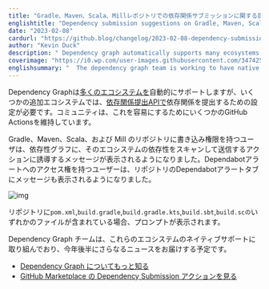 ```yaml
---
title: "Gradle、Maven、Scala、Millレポジトリでの依存関係サブミッションに関する提案"
englishtitle: "Dependency submission suggestions on Gradle, Maven, Scala and Mill repositories"
date: "2023-02-08"
cardurl: "https://github.blog/changelog/2023-02-08-dependency-submission-suggestions-on-gradle-maven-scala-and-mill-repositories"
author: "Kevin Duck"
description: " Dependency graph automatically supports many ecosystems , but some additional ecosystems require configuration to submit dependencies with the dependency submission API . The community maintains several GitHub Actions that make this easier.  Users with write access to Gradle, Maven, Scala, and Mill repositories now see messaging on their dependency graph that directs them to an action that will scan and submit dependencies for their ecosystem. Users with access to Dependabot alerts will also see messaging on their repository's Dependabot alerts tab.  Prompts will display if a repository includes any of the following files: pom.xml , build.gradle , build.gradle.kts , build.sbt , or build.sc .  The dependency graph team is working to have native support for these types of ecosystems with more news to come later this year.  Learn more about the dependency graph  Explore dependency submission actions in GitHub Marketplace  "
coverimage: "https://i0.wp.com/user-images.githubusercontent.com/3474250/215532424-81457e15-5aa0-4bbf-bf51-d20f5bf6b7a3.png?ssl=1"
englishsummary: "  The dependency graph team is working to have native support for various ecosystems, with additional ecosystems requiring configuration to submit dependencies with the dependency submission API and GitHub Actions to make this easier, and more news to come later this year."
---
```


<p>Dependency Graphは<a href="https://docs.github.com/en/code-security/supply-chain-security/understanding-your-software-supply-chain/about-the-dependency-graph#supported-package-ecosystems">多くのエコシステムを</a>自動的にサポートしますが、いくつかの追加エコシステムでは、<a href="https://docs.github.com/en/code-security/supply-chain-security/understanding-your-software-supply-chain/using-the-dependency-submission-api">依存関係提出APIで</a>依存関係を提出するための設定が必要です。コミュニティは、これを容易にするためにいくつかのGitHub Actionsを維持しています。</p>
<p>Gradle、Maven、Scala、および Mill のリポジトリに書き込み権限を持つユーザは、依存性グラフに、そのエコシステムの依存性をスキャンして送信するアクションに誘導するメッセージが表示されるようになりました。Dependabotアラートへのアクセス権を持つユーザーは、リポジトリのDependabotアラートタブにメッセージも表示されるようになりました。</p>
<p><img decoding="async" src="https://i0.wp.com/user-images.githubusercontent.com/3474250/215532424-81457e15-5aa0-4bbf-bf51-d20f5bf6b7a3.png?ssl=1" alt="img" data-recalc-dims="1"></p>
<p>リポジトリに<code>pom.xml</code>,<code>build.gradle</code>,<code>build.gradle.kts</code>,<code>build.sbt</code>,<code>build.scの</code>いずれかのファイルが含まれている場合、プロンプトが表示されます。</p>
<p>Dependency Graph チームは、これらのエコシステムのネイティブサポートに取り組んでおり、今年後半にさらなるニュースをお届けする予定です。</p>
<ul>
<li><a href="https://docs.github.com/en/code-security/supply-chain-security/understanding-your-software-supply-chain/about-the-dependency-graph">Dependency Graph についてもっと知る</a></li>
<li><a href="https://github.com/marketplace?query=dependency+submission+">GitHub Marketplace の Dependency Submission アクションを見る</a></li>
</ul>


